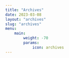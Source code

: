```yaml
---
title: "Archives"
date: 2023-03-08
layout: "archives"
slug: "archives"
menu:
    main:
        weight: -70
        params: 
            icon: archives
---
```

